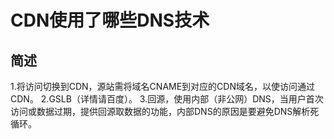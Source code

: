 # CDN使用了哪些DNS技术

## 简述

1.将访问切换到CDN，源站需将域名CNAME到对应的CDN域名，以使访问通过CDN。
2.GSLB（详情请百度）。
3.回源，使用内部（非公网）DNS，当用户首次访问或数据过期，提供回源取数据的功能，内部DNS的原因是要避免DNS解析死循环。

